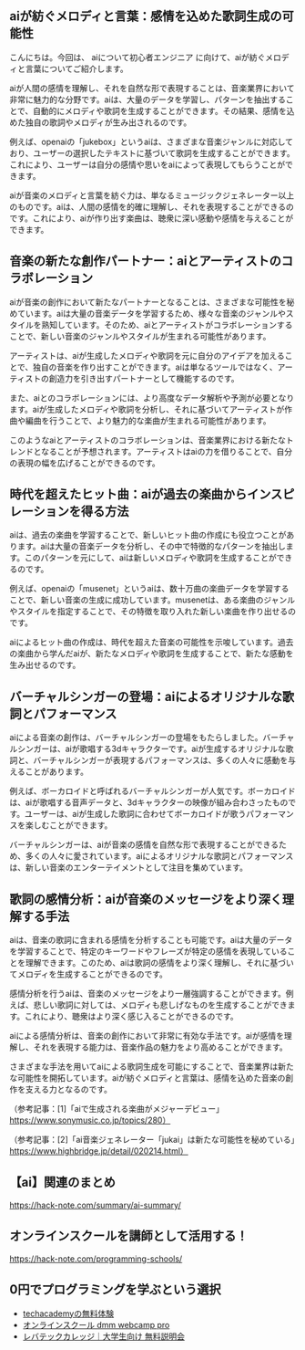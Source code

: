 <!--
title:   【ai】aiによる歌詞生成：音楽と感情を織り交ぜた創作の世界
tags:    AI,Human,text
id:      51ddf0c28b218cbfc1b7
private: false
-->


## aiが紡ぐメロディと言葉：感情を込めた歌詞生成の可能性

こんにちは。今回は、
aiについて初心者エンジニア
に向けて、aiが紡ぐメロディと言葉についてご紹介します。

aiが人間の感情を理解し、それを自然な形で表現することは、音楽業界において非常に魅力的な分野です。aiは、大量のデータを学習し、パターンを抽出することで、自動的にメロディや歌詞を生成することができます。その結果、感情を込めた独自の歌詞やメロディが生み出されるのです。

例えば、openaiの「jukebox」というaiは、さまざまな音楽ジャンルに対応しており、ユーザーの選択したテキストに基づいて歌詞を生成することができます。これにより、ユーザーは自分の感情や思いをaiによって表現してもらうことができます。

aiが音楽のメロディと言葉を紡ぐ力は、単なるミュージックジェネレーター以上のものです。aiは、人間の感情を的確に理解し、それを表現することができるのです。これにより、aiが作り出す楽曲は、聴衆に深い感動や感情を与えることができます。

## 音楽の新たな創作パートナー：aiとアーティストのコラボレーション

aiが音楽の創作において新たなパートナーとなることは、さまざまな可能性を秘めています。aiは大量の音楽データを学習するため、様々な音楽のジャンルやスタイルを熟知しています。そのため、aiとアーティストがコラボレーションすることで、新しい音楽のジャンルやスタイルが生まれる可能性があります。

アーティストは、aiが生成したメロディや歌詞を元に自分のアイデアを加えることで、独自の音楽を作り出すことができます。aiは単なるツールではなく、アーティストの創造力を引き出すパートナーとして機能するのです。

また、aiとのコラボレーションには、より高度なデータ解析や予測が必要となります。aiが生成したメロディや歌詞を分析し、それに基づいてアーティストが作曲や編曲を行うことで、より魅力的な楽曲が生まれる可能性があります。

このようなaiとアーティストのコラボレーションは、音楽業界における新たなトレンドとなることが予想されます。アーティストはaiの力を借りることで、自分の表現の幅を広げることができるのです。

## 時代を超えたヒット曲：aiが過去の楽曲からインスピレーションを得る方法

aiは、過去の楽曲を学習することで、新しいヒット曲の作成にも役立つことがあります。aiは大量の音楽データを分析し、その中で特徴的なパターンを抽出します。このパターンを元にして、aiは新しいメロディや歌詞を生成することができるのです。

例えば、openaiの「musenet」というaiは、数十万曲の楽曲データを学習することで、新しい音楽の生成に成功しています。musenetは、ある楽曲のジャンルやスタイルを指定することで、その特徴を取り入れた新しい楽曲を作り出せるのです。

aiによるヒット曲の作成は、時代を超えた音楽の可能性を示唆しています。過去の楽曲から学んだaiが、新たなメロディや歌詞を生成することで、新たな感動を生み出せるのです。

## バーチャルシンガーの登場：aiによるオリジナルな歌詞とパフォーマンス

aiによる音楽の創作は、バーチャルシンガーの登場をもたらしました。バーチャルシンガーは、aiが歌唱する3dキャラクターです。aiが生成するオリジナルな歌詞と、バーチャルシンガーが表現するパフォーマンスは、多くの人々に感動を与えることがあります。

例えば、ボーカロイドと呼ばれるバーチャルシンガーが人気です。ボーカロイドは、aiが歌唱する音声データと、3dキャラクターの映像が組み合わさったものです。ユーザーは、aiが生成した歌詞に合わせてボーカロイドが歌うパフォーマンスを楽しむことができます。

バーチャルシンガーは、aiが音楽の感情を自然な形で表現することができるため、多くの人々に愛されています。aiによるオリジナルな歌詞とパフォーマンスは、新しい音楽のエンターテイメントとして注目を集めています。

## 歌詞の感情分析：aiが音楽のメッセージをより深く理解する手法

aiは、音楽の歌詞に含まれる感情を分析することも可能です。aiは大量のデータを学習することで、特定のキーワードやフレーズが特定の感情を表現していることを理解できます。このため、aiは歌詞の感情をより深く理解し、それに基づいてメロディを生成することができるのです。

感情分析を行うaiは、音楽のメッセージをより一層強調することができます。例えば、悲しい歌詞に対しては、メロディも悲しげなものを生成することができます。これにより、聴衆はより深く感じ入ることができるのです。

aiによる感情分析は、音楽の創作において非常に有効な手法です。aiが感情を理解し、それを表現する能力は、音楽作品の魅力をより高めることができます。

さまざまな手法を用いてaiによる歌詞生成を可能にすることで、音楽業界は新たな可能性を開拓しています。aiが紡ぐメロディと言葉は、感情を込めた音楽の創作を支える力となるのです。

（参考記事：[1]「aiで生成される楽曲がメジャーデビュー」https://www.sonymusic.co.jp/topics/280）

（参考記事：[2]「ai音楽ジェネレーター「jukai」は新たな可能性を秘めている」https://www.highbridge.jp/detail/020214.html）



## 【ai】関連のまとめ
https://hack-note.com/summary/ai-summary/



## オンラインスクールを講師として活用する！
https://hack-note.com/programming-schools/



## 0円でプログラミングを学ぶという選択
- [techacademyの無料体験](//af.moshimo.com/af/c/click?a_id=2612475&amp;p_id=1555&amp;pc_id=2816&amp;pl_id=22706&amp;url=https%3a%2f%2ftechacademy.jp%2fhtmlcss-trial%3futm_source%3dmoshimo%26utm_medium%3daffiliate%26utm_campaign%3dtextad)
- [オンラインスクール dmm webcamp pro](//af.moshimo.com/af/c/click?a_id=2612482&amp;p_id=1363&amp;pc_id=2297&amp;pl_id=39999&amp;guid=on)
- [レバテックカレッジ｜大学生向け 無料説明会](//af.moshimo.com/af/c/click?a_id=4071793&p_id=3198&pc_id=7488&pl_id=41848)
